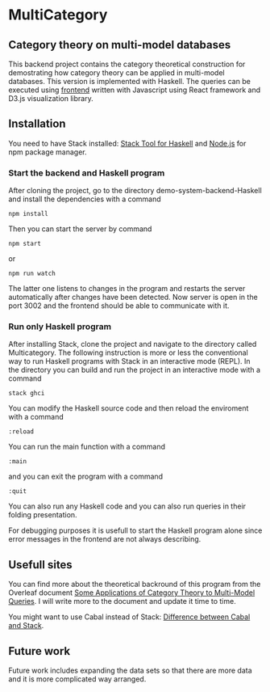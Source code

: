 # MultiCategory

## Category theory on multi-model databases

This backend project contains the category theoretical construction for demostrating how category theory can be applied in multi-model databases. This version is implemented with Haskell. The queries can be executed using [frontend](https://github.com/valterUo/demo-system-frontend) written with Javascript using React framework and D3.js visualization library.

## Installation

You need to have Stack installed: [Stack Tool for Haskell](https://docs.haskellstack.org/en/stable/README/) and [Node.js](https://nodejs.org/en/) for npm package manager.

### Start the backend and Haskell program

After cloning the project, go to the directory demo-system-backend-Haskell and install the dependencies with a command

```
npm install
```

Then you can start the server by command
```
npm start
```
or
```
npm run watch
```
The latter one listens to changes in the program and restarts the server automatically after changes have been detected. Now server is open in the port 3002 and the frontend should be able to communicate with it.


### Run only Haskell program

After installing Stack, clone the project and navigate to the directory called Multicategory. The following instruction is more or less the conventional way to run Haskell programs with Stack in an interactive mode (REPL). In the directory you can build and run the project in an interactive mode with a command 

```
stack ghci
```

You can modify the Haskell source code and then reload the enviroment with a command

```
:reload
```

You can run the main function with a command 
```
:main
```
and you can exit the program with a command

```
:quit
```
You can also run any Haskell code and you can also run queries in their folding presentation.

For debugging purposes it is usefull to start the Haskell program alone since error messages in the frontend are not always describing.

## Usefull sites

You can find more about the theoretical backround of this program from the Overleaf document [Some Applications of Category Theory to Multi-Model Queries](https://www.overleaf.com/read/kqvkvrhcnmxv). I will write more to the document and update it time to time.

You might want to use Cabal instead of Stack: [Difference between Cabal and Stack](https://stackoverflow.com/questions/30913145/what-is-the-difference-between-cabal-and-stack).

## Future work

Future work includes expanding the data sets so that there are more data and it is more complicated way arranged.
